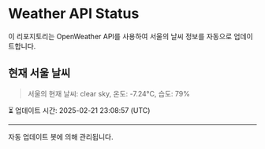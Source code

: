 
# Weather API Status

이 리포지토리는 OpenWeather API를 사용하여 서울의 날씨 정보를 자동으로 업데이트합니다.

## 현재 서울 날씨
> 서울의 현재 날씨: clear sky, 온도: -7.24°C, 습도: 79%

⏳ 업데이트 시간: 2025-02-21 23:08:57 (UTC)

---
자동 업데이트 봇에 의해 관리됩니다.
